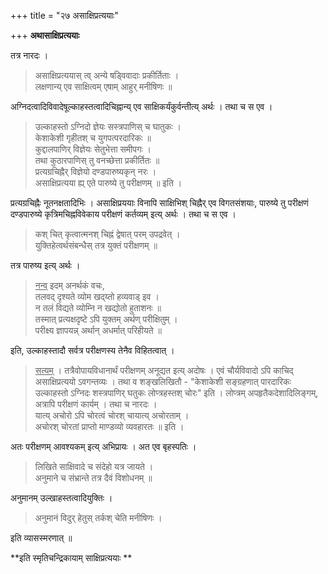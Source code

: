 +++
title = "२७ असाक्षिप्रत्ययाः"

+++
**अथासाक्षिप्रत्ययाः** 

तत्र नारदः ।

> असाक्षिप्रत्ययास् त्व् अन्ये षड्विवादाः प्रकीर्तिताः ।  
> लक्षणान्य् एव साक्षित्वम् एषाम् आहुर् मनीषिणः ॥

अग्निदत्वादिविवादेषूल्काहस्तत्वादिचिह्नान्य् एव साक्षिकर्यंकुर्वन्तीत्य् अर्थः । तथा च स एव ।

> उल्काहस्तो ऽग्निदो ज्ञेयः सस्त्रपाणिस् च घातुकः ।  
> केशाकेशी गृहीतश् च युगपत्परदारिकः ॥  
> कुद्दालपाणिर् विज्ञेयः सेतुभेत्ता समीपगः ।  
> तथा कुठारपाणिस् तु वनच्छेत्ता प्रकीर्तितः ॥  
> प्रत्यग्रचिह्नैर् विज्ञेयो दण्डपारुष्यकृन् नरः ।  
> असाक्षिप्रत्यया ह्य् एते पारुष्ये तु परीक्षणम् ॥ इति ।

प्रत्यग्रचिह्नैः नूतनक्षतादिभिः । असाक्षिप्रययाः विनापि साक्षिभिश् चिह्नैर् एव विगतसंशयाः, पारुष्ये तु परीक्षणं दण्डपारुष्ये कृत्रिमचिह्नविवेकाय परीक्षणं कर्तव्यम् इत्य् अर्थः । तथा च स एव ।

> कश् चित् कृत्वात्मनश् चिह्नं द्वेषात् परम् उपद्रवेत् ।  
> युक्तिहेत्वर्थसंबन्धैस् तत्र युक्तं परीक्षणम् ॥

तत्र पारुष्य इत्य् अर्थः । 

> <u>नन्व्</u> इदम् अनर्थकं वचः,  
> तलवद् दृश्यते व्योम खद्य्तो हव्यवाड् इव ।  
> न तलं विद्यते व्योम्नि न खद्योतो हुताशनः ॥  
> तस्मात् प्रत्यक्षदृष्टे ऽपि युक्तम् अर्थण् परीक्षितुम् ।  
> परीक्ष्य ज्ञापयन्न् अर्थान् अधर्मात् परिहीयते ॥

इति, उल्काहस्तादौ सर्वत्र परीक्षणस्य तेनैव विहितत्वात् ।

> <u>सत्यम्</u> । तत्रैवोपायविधानार्थं परीक्षणम् अनूद्यत इत्य् अदोषः । एवं चौर्यविवादो ऽपि काचिद् असाक्षिप्रत्ययो ऽवगन्तव्यः । तथा व शङ्खलिखितौ -  "केशाकेशी सङ्ग्रहणात् पारदारिकः उल्काहस्तो ऽग्निदः शस्त्रपाणिर् घतुकः लोप्त्रहस्तश् चोरः" इति । लोप्त्रम् अपहृतैकदेशादिलिङ्गम्, अत्रापि परीक्षणं कार्यम् । तथा च नारदः ।  
> यात्य् अचोरो ऽपि चोरत्वं चोरश् चायात्य् अचोरताम् ।  
> अचोरश् चोरतां प्राप्तो माण्डव्यो व्यवहारतः ॥ इति ।

अतः परीक्षणम् आवश्यकम् इत्य् अभिप्रायः । अत एव बृहस्पतिः ।

> लिखिते साक्षिवादे च संदेहो यत्र जायते ।  
> अनुमाने च संभ्रान्ते तत्र दैवं विशोधनम् ॥

अनुमानम् उल्खाहस्तत्वादियुक्तिः ।

> अनुमानं विदुर् हेतुस् तर्कश् चेति मनीषिणः ।

इति व्यासस्मरणात् ॥

**इति स्मृतिचन्द्रिकायाम् साक्षिप्रत्ययाः **
